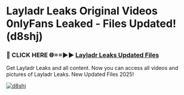 # Layladr Leaks Original Videos 0nlyFans Leaked - Files Updated! (d8shj)

<h3>🔴 CLICK HERE 🌐==►► <a href="https://tinyurl.com/x26r9saj" rel="nofollow">Layladr Leaks Updated Files</a></h3>

Get Layladr Leaks and all content. Now you can access all videos and pictures of Layladr Leaks. New Updated Files 2025!

[![d8shj](https://i.imgur.com/LkgZPqh.gif)](https://tinyurl.com/x26r9saj)

